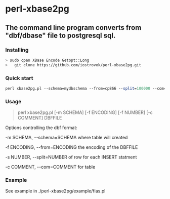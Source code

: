 # perl-xbase2pg #

## The command line program converts from "dbf/dbase" file to postgresql sql. ##

### Installing ###

```bash
> sudo cpan XBase Encode Getopt::Long
>	git clone https://github.com/iostrovok/perl-xbase2pg.git
```

### Quick start ###

```perl
perl xbase2pg.pl --schema=mydbschema --from=cp866 --split=100000 --com="COMMENT FOR DB." | psql -U $PGUSER --host=$PGHOST --port=$PGPORT --dbname=$PGDATABASE
```
### Usage ###

> perl xbase2pg.pl [-m SCHEMA] [-f ENCODING] [-f NUMBER] [-c COMMENT] DBFFILE

Options controlling the dbf format:

  -m SCHEMA,   --schema=SCHEMA where table will created
  
  -f ENCODING, --from=ENCODING the encoding of the DBFFILE
  
  -s NUMBER,   --split=NUMBER of row for each INSERT statment
  
  -c COMMENT,  --com=COMMENT for table
  
### Example ###

See example in ./perl-xbase2pg/example/fias.pl


